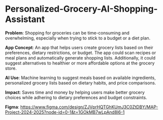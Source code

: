 # Personalized-Grocery-AI-Shopping-Assistant

**Problem**: Shopping for groceries can be time-consuming and overwhelming, especially when trying to stick to a budget or a diet plan.

**App Concept**: An app that helps users create grocery lists based on their preferences, dietary restrictions, or budget. The app could scan recipes or meal plans and automatically generate shopping lists. Additionally, it could suggest alternatives to healthier or more affordable options at the grocery store.

**AI Use**: Machine learning to suggest meals based on available ingredients, personalized grocery lists based on dietary habits, and price comparisons.

**Impact**: Saves time and money by helping users make better grocery choices while adhering to dietary preferences and budget constraints.

**Figma**: https://www.figma.com/design/ZJVprHQTGhKUmJ3C0ZtDBY/MAP-Project-2024-2025?node-id=0-1&t=1GOkMB7wLpAnd8l6-1
